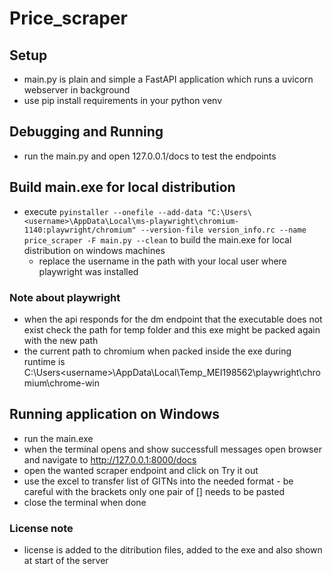 # Price_scraper

## Setup
- main.py is plain and simple a FastAPI application which runs a uvicorn webserver in background
- use pip install requirements in your python venv

## Debugging and Running
- run the main.py and open 127.0.0.1/docs to test the endpoints

## Build main.exe for local distribution
- execute `pyinstaller --onefile --add-data "C:\Users\<username>\AppData\Local\ms-playwright\chromium-1140:playwright/chromium" --version-file version_info.rc --name price_scraper -F main.py --clean` to build the main.exe for local distribution on windows machines
    - replace the username in the path with your local user where playwright was installed

### Note about playwright
- when the api responds for the dm endpoint that the executable does not exist check the path for temp folder and this exe might be packed again with the new path
- the current path to chromium when packed inside the exe during runtime is C:\Users\<username>\AppData\Local\Temp\_MEI198562\playwright\chromium\chrome-win

## Running application on Windows
- run the main.exe
- when the terminal opens and show successfull messages open browser and navigate to http://127.0.0.1:8000/docs
- open the wanted scraper endpoint and click on Try it out
- use the excel to transfer list of GITNs into the needed format - be careful with the brackets  only one pair of [] needs to be pasted
- close the terminal when done

### License note
- license is added to the ditribution files, added to the exe and also shown at start of the server